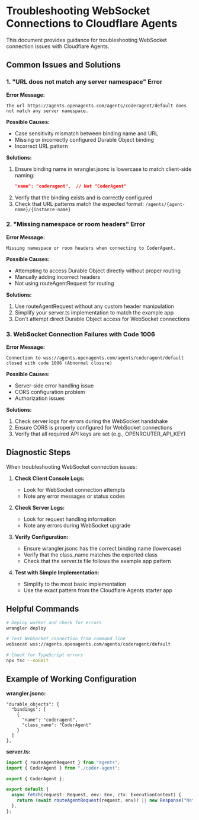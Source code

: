 # Troubleshooting WebSocket Connections to Cloudflare Agents

This document provides guidance for troubleshooting WebSocket connection issues with Cloudflare Agents.

## Common Issues and Solutions

### 1. "URL does not match any server namespace" Error

**Error Message:**
```
The url https://agents.openagents.com/agents/coderagent/default does not match any server namespace.
```

**Possible Causes:**
- Case sensitivity mismatch between binding name and URL
- Missing or incorrectly configured Durable Object binding
- Incorrect URL pattern

**Solutions:**
1. Ensure binding name in wrangler.jsonc is lowercase to match client-side naming:
   ```json
   "name": "coderagent",  // Not "CoderAgent"
   ```
2. Verify that the binding exists and is correctly configured
3. Check that URL patterns match the expected format: `/agents/{agent-name}/{instance-name}`

### 2. "Missing namespace or room headers" Error

**Error Message:**
```
Missing namespace or room headers when connecting to CoderAgent.
```

**Possible Causes:**
- Attempting to access Durable Object directly without proper routing
- Manually adding incorrect headers
- Not using routeAgentRequest for routing

**Solutions:**
1. Use routeAgentRequest without any custom header manipulation
2. Simplify your server.ts implementation to match the example app
3. Don't attempt direct Durable Object access for WebSocket connections

### 3. WebSocket Connection Failures with Code 1006

**Error Message:**
```
Connection to wss://agents.openagents.com/agents/coderagent/default closed with code 1006 (Abnormal closure)
```

**Possible Causes:**
- Server-side error handling issue
- CORS configuration problem
- Authorization issues

**Solutions:**
1. Check server logs for errors during the WebSocket handshake
2. Ensure CORS is properly configured for WebSocket connections
3. Verify that all required API keys are set (e.g., OPENROUTER_API_KEY)

## Diagnostic Steps

When troubleshooting WebSocket connection issues:

1. **Check Client Console Logs:**
   - Look for WebSocket connection attempts
   - Note any error messages or status codes

2. **Check Server Logs:**
   - Look for request handling information
   - Note any errors during WebSocket upgrade

3. **Verify Configuration:**
   - Ensure wrangler.jsonc has the correct binding name (lowercase)
   - Verify that the class_name matches the exported class
   - Check that the server.ts file follows the example app pattern

4. **Test with Simple Implementation:**
   - Simplify to the most basic implementation
   - Use the exact pattern from the Cloudflare Agents starter app

## Helpful Commands

```bash
# Deploy worker and check for errors
wrangler deploy

# Test WebSocket connection from command line
websocat wss://agents.openagents.com/agents/coderagent/default

# Check for TypeScript errors
npx tsc --noEmit
```

## Example of Working Configuration

**wrangler.jsonc:**
```jsonc
"durable_objects": {
  "bindings": [
    {
      "name": "coderagent",
      "class_name": "CoderAgent"
    }
  ]
},
```

**server.ts:**
```typescript
import { routeAgentRequest } from "agents";
import { CoderAgent } from "./coder-agent";

export { CoderAgent };

export default {
  async fetch(request: Request, env: Env, ctx: ExecutionContext) {
    return (await routeAgentRequest(request, env)) || new Response("Not found", { status: 404 });
  },
};
```